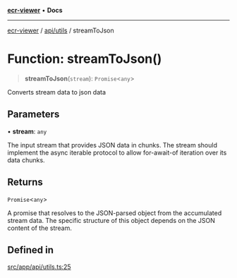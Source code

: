 [**ecr-viewer**](../../../README.md) • **Docs**

***

[ecr-viewer](../../../README.md) / [api/utils](../README.md) / streamToJson

# Function: streamToJson()

> **streamToJson**(`stream`): `Promise`\<`any`\>

Converts stream data to json data

## Parameters

• **stream**: `any`

The input stream that provides JSON data in chunks. The stream
  should implement the async iterable protocol to allow for-await-of
  iteration over its data chunks.

## Returns

`Promise`\<`any`\>

A promise that resolves to the JSON-parsed object from the accumulated
 stream data. The specific structure of this object depends on the JSON
 content of the stream.

## Defined in

[src/app/api/utils.ts:25](https://github.com/CDCgov/phdi/blob/fa63a85e5b4651bdfc0d25ecc23a67e11fbcba18/containers/ecr-viewer/src/app/api/utils.ts#L25)
